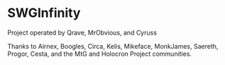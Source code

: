 # SWGInfinity

Project operated by Qrave, MrObvious, and Cyruss

Thanks to Airnex, Boogles, Circa, Kelis, Mikeface, MonkJames, Saereth, Progor, Cesta, and the MtG and Holocron Project communities.
